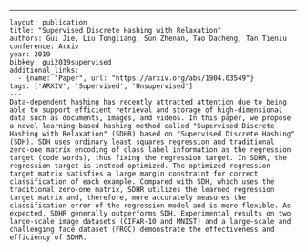 ---
    layout: publication
    title: "Supervised Discrete Hashing with Relaxation"
    authors: Gui Jie, Liu Tongliang, Sun Zhenan, Tao Dacheng, Tan Tieniu
    conference: Arxiv
    year: 2019
    bibkey: gui2019supervised
    additional_links:
      - {name: "Paper", url: "https://arxiv.org/abs/1904.03549"}
    tags: ['ARXIV', 'Supervised', 'Unsupervised']
    ---
    Data-dependent hashing has recently attracted attention due to being able to support efficient retrieval and storage of high-dimensional data such as documents, images, and videos. In this paper, we propose a novel learning-based hashing method called "Supervised Discrete Hashing with Relaxation" (SDHR) based on "Supervised Discrete Hashing" (SDH). SDH uses ordinary least squares regression and traditional zero-one matrix encoding of class label information as the regression target (code words), thus fixing the regression target. In SDHR, the regression target is instead optimized. The optimized regression target matrix satisfies a large margin constraint for correct classification of each example. Compared with SDH, which uses the traditional zero-one matrix, SDHR utilizes the learned regression target matrix and, therefore, more accurately measures the classification error of the regression model and is more flexible. As expected, SDHR generally outperforms SDH. Experimental results on two large-scale image datasets (CIFAR-10 and MNIST) and a large-scale and challenging face dataset (FRGC) demonstrate the effectiveness and efficiency of SDHR.